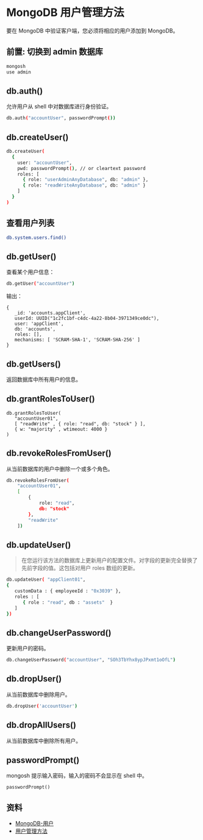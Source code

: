 # MongoDB 用户管理方法

要在 MongoDB 中验证客户端，您必须将相应的用户添加到 MongoDB。

## 前置: 切换到 admin 数据库

```sh
mongosh
use admin
```

## db.auth()

允许用户从 shell 中对数据库进行身份验证。

```sh
db.auth("accountUser", passwordPrompt())
```

## db.createUser()

```sh
db.createUser(
  {
    user: "accountUser",
    pwd: passwordPrompt(), // or cleartext password
    roles: [
      { role: "userAdminAnyDatabase", db: "admin" },
      { role: "readWriteAnyDatabase", db: "admin" }
    ]
  }
)
```

## 查看用户列表

```sh
db.system.users.find()
```

## db.getUser()

查看某个用户信息：

```sh
db.getUser("accountUser")
```

输出：

```
{
   _id: 'accounts.appClient',
   userId: UUID("1c2fc1bf-c4dc-4a22-8b04-3971349ce0dc"),
   user: 'appClient',
   db: 'accounts',
   roles: [],
   mechanisms: [ 'SCRAM-SHA-1', 'SCRAM-SHA-256' ]
}
```

## db.getUsers()

返回数据库中所有用户的信息。
## db.grantRolesToUser()

```
db.grantRolesToUser(
   "accountUser01",
   [ "readWrite" , { role: "read", db: "stock" } ],
   { w: "majority" , wtimeout: 4000 }
)
```

## db.revokeRolesFromUser()

从当前数据库的用户中删除一个或多个角色。

```sh
db.revokeRolesFromUser(
    "accountUser01",
    [
        {
            role: "read",
            db: "stock"
        },
        "readWrite"
    ])
```

## db.updateUser()

> 在您运行该方法的数据库上更新用户的配置文件。对字段的更新完全替换了先前字段的值。这包括对用户 roles 数组的更新。

```sh
db.updateUser( "appClient01",
{
   customData : { employeeId : "0x3039" },
   roles : [
      { role : "read", db : "assets"  }
   ]
})
```

## db.changeUserPassword()

更新用户的密码。

```sh
db.changeUserPassword("accountUser", "SOh3TbYhx8ypJPxmt1oOfL")
```

## db.dropUser()

从当前数据库中删除用户。

```sh
db.dropUser('accountUser')
```

## db.dropAllUsers()

从当前数据库中删除所有用户。
## passwordPrompt()

mongosh 提示输入密码，输入的密码不会显示在 shell 中。

```
passwordPrompt()
```

## 资料

- [MongoDB-用户](https://www.mongodb.com/docs/manual/core/security-users/)
- [用户管理方法](https://www.mongodb.com/docs/manual/reference/method/js-user-management/)
